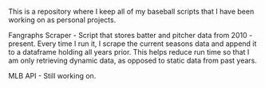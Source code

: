 This is a repository where I keep all of my baseball scripts that I have been working on as personal projects.

Fangraphs Scraper - Script that stores batter and pitcher data from 2010 -present. Every time I run it, I scrape the current seasons data and append it to a dataframe holding all years prior. This helps reduce run time so that I am only retrieving dynamic data, as opposed to static data from past years.

MLB API - Still working on.